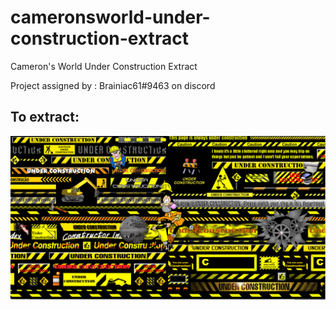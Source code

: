 # cameronsworld-under-construction-extract

Cameron's World Under Construction Extract

Project assigned by : Brainiac61#9463 on discord

## To extract:

![To Extract](Screenshot/ToExtract.png)
